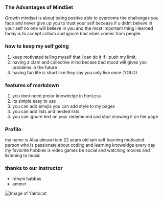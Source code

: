### The Advantages of MindSet 
Growth mindset is about being postive able to overcome the challenges you face and never give up you to trust your self becease if u didnt believe in your self no one will believe in you and the most important thing i learned today is to accept critism and ignore bad vibes comes from people.


### how to keep my self going 
1.  keep motivated telling myself that i can do it if i push my limit.
2. having a clam and collective mind becase bad mood will gives you problems in the future
3. having fun life is short like they say you only live once (YOLO)

### features of markdown
1.  you dont need preior knowledge in html,css
2.  its simple easy to use
3.  you can add emojis you can add style to my pages
4.  you can add lists and nested lists
5.  you can ignore text on your redeme.md and shot showing it on the page
### Profilo
 my name is Alaa almasri iam 22 years old iam self learning motivated person who is passionate about coding and learning knoweldge every day my faviorite hobbies is video games be social and watching movies and listening to music
 
  ###  thanks to our instructor 
- reham habbas
- ammer

![Image of Yaktocat](https://octodex.github.com/images/yaktocat.png) 
 
